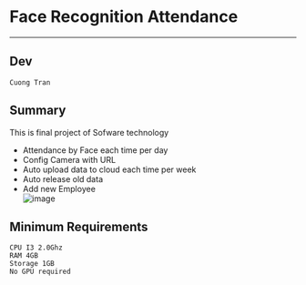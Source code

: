 # Face Recognition Attendance
***
## Dev
```Cuong Tran```
## Summary
This is final project of Sofware technology 
- Attendance by Face each time per day
- Config Camera with URL
- Auto upload data to cloud each time per week
- Auto release old data 
- Add new Employee  
![image](https://user-images.githubusercontent.com/79197775/161904260-10b10662-1f65-4d24-a5c3-db96688397e7.png)
## Minimum Requirements
```
CPU I3 2.0Ghz  
RAM 4GB  
Storage 1GB  
No GPU required
```
